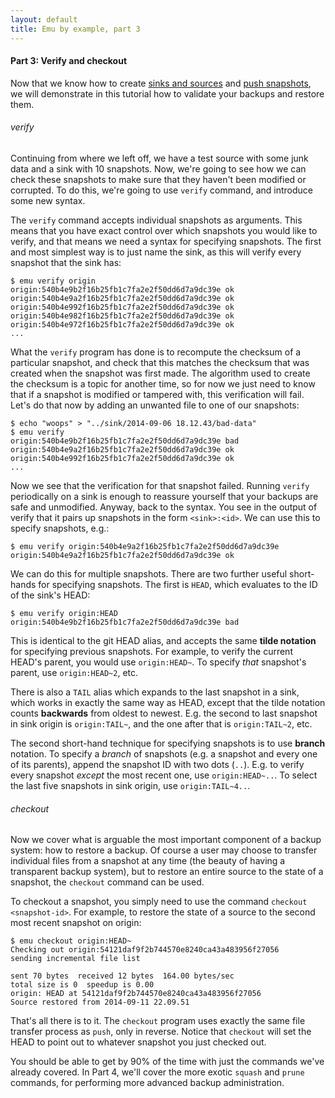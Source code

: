 ```yaml
---
layout: default
title: Emu by example, part 3
---
```


#### Part 3: Verify and checkout

Now that we know how to create
[sinks and sources](/posts/emu-by-example-1/) and
[push snapshots](/posts/emu-by-example-2/), we will demonstrate in
this tutorial how to validate your backups and restore them.

###### verify

Continuing from where we left off, we have a test source with some
junk data and a sink with 10 snapshots. Now, we're going to see how we
can check these snapshots to make sure that they haven't been modified
or corrupted. To do this, we're going to use `verify` command, and
introduce some new syntax.

The `verify` command accepts individual snapshots as arguments. This
means that you have exact control over which snapshots you would like
to verify, and that means we need a syntax for specifying
snapshots. The first and most simplest way is to just name the sink,
as this will verify every snapshot that the sink has:

```
$ emu verify origin
origin:540b4e9b2f16b25fb1c7fa2e2f50dd6d7a9dc39e ok
origin:540b4e9a2f16b25fb1c7fa2e2f50dd6d7a9dc39e ok
origin:540b4e992f16b25fb1c7fa2e2f50dd6d7a9dc39e ok
origin:540b4e982f16b25fb1c7fa2e2f50dd6d7a9dc39e ok
origin:540b4e972f16b25fb1c7fa2e2f50dd6d7a9dc39e ok
...
```

What the `verify` program has done is to recompute the checksum of a
particular snapshot, and check that this matches the checksum that was
created when the snapshot was first made. The algorithm used to create
the checksum is a topic for another time, so for now we just need to
know that if a snapshot is modified or tampered with, this
verification will fail. Let's do that now by adding an unwanted file
to one of our snapshots:

```
$ echo "woops" > "../sink/2014-09-06 18.12.43/bad-data"
$ emu verify
origin:540b4e9b2f16b25fb1c7fa2e2f50dd6d7a9dc39e bad
origin:540b4e9a2f16b25fb1c7fa2e2f50dd6d7a9dc39e ok
origin:540b4e992f16b25fb1c7fa2e2f50dd6d7a9dc39e ok
...
```

Now we see that the verification for that snapshot failed. Running
`verify` periodically on a sink is enough to reassure yourself that
your backups are safe and unmodified. Anyway, back to the syntax. You
see in the output of verify that it pairs up snapshots in the form
`<sink>:<id>`. We can use this to specify snapshots, e.g.:

```
$ emu verify origin:540b4e9a2f16b25fb1c7fa2e2f50dd6d7a9dc39e
origin:540b4e9a2f16b25fb1c7fa2e2f50dd6d7a9dc39e ok
```

We can do this for multiple snapshots. There are two further useful
short-hands for specifying snapshots. The first is `HEAD`, which
evaluates to the ID of the sink's HEAD:

```
$ emu verify origin:HEAD
origin:540b4e9b2f16b25fb1c7fa2e2f50dd6d7a9dc39e bad
```

This is identical to the git HEAD alias, and accepts the same **tilde
notation** for specifying previous snapshots. For example, to verify
the current HEAD's parent, you would use `origin:HEAD~`. To specify
*that* snapshot's parent, use `origin:HEAD~2`, etc.

There is also a `TAIL` alias which expands to the last snapshot in a
sink, which works in exactly the same way as HEAD, except that the
tilde notation counts **backwards** from oldest to newest. E.g. the
second to last snapshot in sink origin is `origin:TAIL~`, and the one
after that is `origin:TAIL~2`, etc.

The second short-hand technique for specifying snapshots is to use
**branch** notation. To specify a *branch* of snapshots (e.g. a
snapshot and every one of its parents), append the snapshot ID with
two dots (`..`). E.g. to verify every snapshot *except* the most
recent one, use `origin:HEAD~..`. To select the last five snapshots in
sink origin, use `origin:TAIL~4..`.

###### checkout

Now we cover what is arguable the most important component of a backup
system: how to restore a backup. Of course a user may choose to
transfer individual files from a snapshot at any time (the beauty of
having a transparent backup system), but to restore an entire source
to the state of a snapshot, the `checkout` command can be used.

To checkout a snapshot, you simply need to use the command `checkout
<snapshot-id>`. For example, to restore the state of a source to the
second most recent snapshot on origin:

```
$ emu checkout origin:HEAD~
Checking out origin:54121daf9f2b744570e8240ca43a483956f27056
sending incremental file list

sent 70 bytes  received 12 bytes  164.00 bytes/sec
total size is 0  speedup is 0.00
origin: HEAD at 54121daf9f2b744570e8240ca43a483956f27056
Source restored from 2014-09-11 22.09.51
```

That's all there is to it. The `checkout` program uses exactly the
same file transfer process as `push`, only in reverse. Notice that
`checkout` will set the HEAD to point out to whatever snapshot you
just checked out.

You should be able to get by 90% of the time with just the commands
we've already covered. In Part 4, we'll cover the more exotic `squash`
and `prune` commands, for performing more advanced backup
administration.
